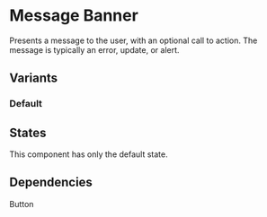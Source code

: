 # Message Banner
Presents a message to the user, with an optional call to action. The message is typically an error, update, or alert.

## Variants

### Default
<!---
{{> MessageBannerExample props=MessageBannerExampleModel.props }}
--->

## States
This component has only the default state.

## Dependencies
Button

